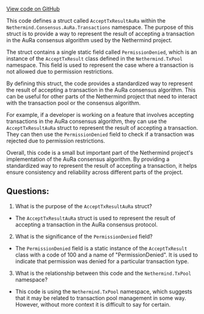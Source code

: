 [View code on GitHub](https://github.com/NethermindEth/nethermind/src/Nethermind/Nethermind.Consensus.AuRa/Transactions/AcceptTxResultAuRa.cs)

This code defines a struct called `AcceptTxResultAuRa` within the `Nethermind.Consensus.AuRa.Transactions` namespace. The purpose of this struct is to provide a way to represent the result of accepting a transaction in the AuRa consensus algorithm used by the Nethermind project.

The struct contains a single static field called `PermissionDenied`, which is an instance of the `AcceptTxResult` class defined in the `Nethermind.TxPool` namespace. This field is used to represent the case where a transaction is not allowed due to permission restrictions.

By defining this struct, the code provides a standardized way to represent the result of accepting a transaction in the AuRa consensus algorithm. This can be useful for other parts of the Nethermind project that need to interact with the transaction pool or the consensus algorithm.

For example, if a developer is working on a feature that involves accepting transactions in the AuRa consensus algorithm, they can use the `AcceptTxResultAuRa` struct to represent the result of accepting a transaction. They can then use the `PermissionDenied` field to check if a transaction was rejected due to permission restrictions.

Overall, this code is a small but important part of the Nethermind project's implementation of the AuRa consensus algorithm. By providing a standardized way to represent the result of accepting a transaction, it helps ensure consistency and reliability across different parts of the project.
## Questions: 
 1. What is the purpose of the `AcceptTxResultAuRa` struct?
- The `AcceptTxResultAuRa` struct is used to represent the result of accepting a transaction in the AuRa consensus protocol.

2. What is the significance of the `PermissionDenied` field?
- The `PermissionDenied` field is a static instance of the `AcceptTxResult` class with a code of 100 and a name of "PermissionDenied". It is used to indicate that permission was denied for a particular transaction type.

3. What is the relationship between this code and the `Nethermind.TxPool` namespace?
- This code is using the `Nethermind.TxPool` namespace, which suggests that it may be related to transaction pool management in some way. However, without more context it is difficult to say for certain.
